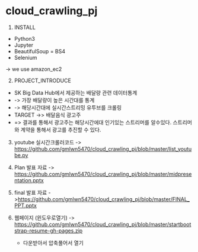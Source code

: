 # cloud_crawling_pj

1. INSTALL
 - Python3
 - Jupyter
 - BeautifulSoup = BS4
 - Selenium
 
 -> we use amazon_ec2
 
2. PROJECT_INTRODUCE
 - SK Big Data Hub에서 제공하는 배달량 관련 데이터통계
 - -> 가장 배달량이 높은 시간대를 통계
 - -> 해당시간대에 실시간스트리밍 유투브를 크롤링
 - TARGET ->> 배달음식 광고주
 - => 결과를 통해서 광고주는 해당시간에대 인기있는 스트리머를 알수있다.
스트리머와 계약을 통해서 광고를 추진할 수 있다.
   
3. youtube 실시간크롤러코드 -> https://github.com/gmlwn5470/cloud_crawling_pj/blob/master/list_youtube.py

4. Plan 발표 자료 -> https://github.com/gmlwn5470/cloud_crawling_pj/blob/master/midpresentation.pptx
5. final 발표 자료 ->https://github.com/gmlwn5470/cloud_crawling_pj/blob/master/FINAL_PPT.pptx
6. 웹페이지 (윈도우로열기) -> https://github.com/gmlwn5470/cloud_crawling_pj/blob/master/startbootstrap-resume-gh-pages.zip
   - 다운받아서 압축풀어서 열기
